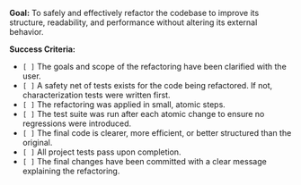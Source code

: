 **Goal:** To safely and effectively refactor the codebase to improve its structure, readability, and performance without altering its external behavior.

**Success Criteria:**

- `[ ]` The goals and scope of the refactoring have been clarified with the user.
- `[ ]` A safety net of tests exists for the code being refactored. If not, characterization tests were written first.
- `[ ]` The refactoring was applied in small, atomic steps.
- `[ ]` The test suite was run after each atomic change to ensure no regressions were introduced.
- `[ ]` The final code is clearer, more efficient, or better structured than the original.
- `[ ]` All project tests pass upon completion.
- `[ ]` The final changes have been committed with a clear message explaining the refactoring.
